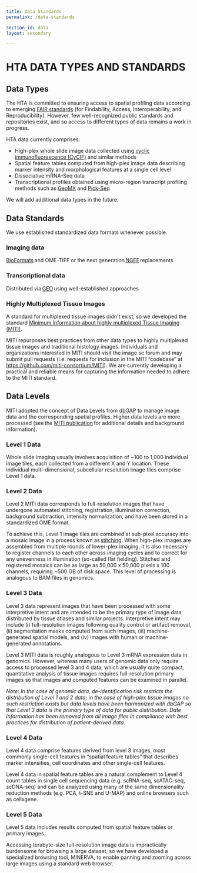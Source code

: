 ```yaml
---
title: Data Standards
permalink: /data-standards

section_id: data
layout: secondary

---
```

# HTA DATA TYPES AND STANDARDS
## Data Types
The HTA is committed to ensuring access to spatial profiling data according to emerging [FAIR standards](https://www.go-fair.org/fair-principles/) (for Findability, Access, Interoperability, and Reproducibility). However, few well-recognized public standards and repositories exist, and so access to different types of data remains a work in progress.

HTA data currently comprises:
* High-plex whole slide image data collected using [cyclic immunofluorescence (CyCIF)](https://elifesciences.org/articles/31657) and similar methods
* Spatial feature tables computed from high-plex image data describing marker intensity and morphological features at a single cell level
* Dissociative mRNA-Seq data
* Transcriptional profiles obtained using micro-region transcript profiling methods such as [GeoMX](https://pubmed.ncbi.nlm.nih.gov/32394392/) and [Pick-Seq](https://www.biorxiv.org/content/10.1101/2021.03.18.431004v1)

We will add additional data types in the future.

## Data Standards
We use established standardized data formats whenever possible.

### Imaging data
[BioFormats](https://www.openmicroscopy.org/bio-formats/) and OME-TIFF or the next generation [NGFF](https://pubmed.ncbi.nlm.nih.gov/34845388/) replacements

### Transcriptional data
Distributed via [GEO](https://www.ncbi.nlm.nih.gov/geo/) using well-established approaches

### Highly Multiplexed Tissue Images
A standard for multiplexed tissue images didn't exist, so we developed the standard [Minimum Information about highly multiplexed Tissue Imaging (MITI)](https://www.tissue-atlas.org/miti-consortium.org).

MITI repurposes best practices from other data types to highly multiplexed tissue images and traditional histology images. Individuals and organizations interested in MITI should visit the image.sc forum and may submit pull requests (i.e. requests for inclusion in the MITI “codebase” at https://github.com/miti-consortium/MITI). We are currently developing a practical and reliable means for capturing the information needed to adhere to the MITI standard.

## Data Levels
MITI adopted the concept of Data Levels from [dbGAP]( https://www.ncbi.nlm.nih.gov/gap/) to manage image data and the corresponding spatial profiles. Higher data levels are more processed (see the [MITI publication](https://pubmed.ncbi.nlm.nih.gov/35277708/) for additional details and background information).  

### Level 1 Data
Whole slide imaging usually involves acquisition of ~100 to 1,000 individual image tiles, each collected from a different X and Y location. These individual multi-dimensional, subcellular resolution image tiles comprise Level 1 data.

### Level 2 Data
Level 2 MITI data corresponds to full-resolution images that have undergone automated stitching, registration, illumination correction, background subtraction, intensity normalization, and have been stored in a standardized OME format.  

To achieve this, Level 1 image tiles are combined at sub-pixel accuracy into a mosaic image in a process known as [stitching](https://labsyspharm.github.io/ashlar/). When high-plex images are assembled from multiple rounds of lower-plex imaging, it is also necessary to register channels to each other across imaging cycles and to correct for any unevenness in illumination (so-called flat fielding). Stitched and registered mosaics can be as large as 50,000 x 50,000 pixels x 100 channels, requiring ~500 GB of disk space. This level of processing is analogous to BAM files in genomics.

### Level 3 Data
Level 3 data represent images that have been processed with some interpretive intent and are intended to be the primary type of image data distributed by tissue atlases and similar projects. Interpretive intent may include (i) full-resolution images following quality control or artifact removal, (ii) segmentation masks computed from such images, (iii) machine-generated spatial models, and (iv) images with human or machine-generated annotations.  

Level 3 MITI data is roughly analogous to Level 3 mRNA expression data in genomics. However, whereas many users of genomic data only require access to processed level 3 and 4 data, which are usually quite compact, quantitative analysis of tissue images requires full-resolution primary images so that images and computed features can be examined in parallel.

*Note: In the case of genomic data, de-identification risk restricts the distribution of Level 1 and 2 data; in the case of high-plex tissue images no such restriction exists but data levels have been harmonized with dbGAP so that Level 3 data is the primary type of data for public distribution. Date information has been removed from all image files in compliance with best practices for distribution of patient-derived data.*

### Level 4 Data
Level 4 data comprise features derived from level 3 images, most commonly single-cell features in “spatial feature tables” that describes marker intensities, cell coordinates and other single-cell features.  

Level 4 data in spatial feature tables are a natural complement to Level 4 count tables in single cell sequencing data (e.g. scRNA-seq, scATAC-seq, scDNA-seq) and can be analyzed using many of the same dimensionality reduction methods (e.g. PCA, t-SNE and U-MAP) and online browsers such as cellxgene.

### Level 5 Data
Level 5 data includes results computed from spatial feature tables or primary images.  

Accessing terabyte-size full-resolution image data is impractically burdensome for browsing a large dataset, so we have developed a specialized browsing tool, MINERVA, to enable panning and zooming across large images using a standard web browser.
